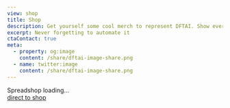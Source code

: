 ```yaml
---
view: shop
title: Shop
description: Get yourself some cool merch to represent DFTAI. Show everyone, you never forget to automate it!
excerpt: Never forgetting to automate it
ctaContact: true
meta:
  - property: og:image
    content: /share/dftai-image-share.png
  - name: twitter:image
    content: /share/dftai-image-share.png
---
```


<div id="shop">Spreadshop loading...<br/><a href="https://shop.spreadshirt.ch/dftai">direct to shop</a></div>
